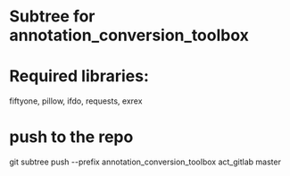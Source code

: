 # Subtree for annotation_conversion_toolbox

# Required libraries: 
fiftyone, pillow, ifdo, requests, exrex

# push to the repo
git subtree push --prefix annotation_conversion_toolbox act_gitlab master